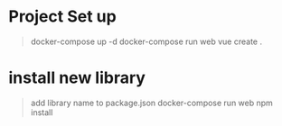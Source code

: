 # Project Set up
> docker-compose up -d
> docker-compose run web vue create .

# install new library
> add library name to package.json 
> docker-compose run web npm install
